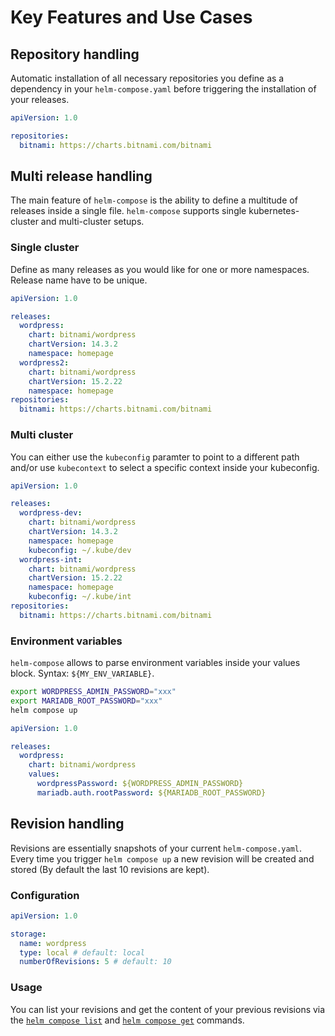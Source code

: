 # Key Features and Use Cases

## Repository handling

Automatic installation of all necessary repositories you define as a dependency in your `helm-compose.yaml` before triggering the installation of your releases.

```yaml
apiVersion: 1.0

repositories:
  bitnami: https://charts.bitnami.com/bitnami
```

## Multi release handling

The main feature of `helm-compose` is the ability to define a multitude of releases inside a single file. `helm-compose` supports single kubernetes-cluster and multi-cluster setups.

### Single cluster

Define as many releases as you would like for one or more namespaces. Release name have to be unique.

```yaml
apiVersion: 1.0

releases:
  wordpress:
    chart: bitnami/wordpress
    chartVersion: 14.3.2
    namespace: homepage
  wordpress2:
    chart: bitnami/wordpress
    chartVersion: 15.2.22
    namespace: homepage
repositories:
  bitnami: https://charts.bitnami.com/bitnami
```

### Multi cluster

You can either use the `kubeconfig` paramter to point to a different path and/or use `kubecontext` to select a specific context inside your kubeconfig.

```yaml
apiVersion: 1.0

releases:
  wordpress-dev:
    chart: bitnami/wordpress
    chartVersion: 14.3.2
    namespace: homepage
    kubeconfig: ~/.kube/dev
  wordpress-int:
    chart: bitnami/wordpress
    chartVersion: 15.2.22
    namespace: homepage
    kubeconfig: ~/.kube/int
repositories:
  bitnami: https://charts.bitnami.com/bitnami
```

### Environment variables

`helm-compose` allows to parse environment variables inside your values block. Syntax: `${MY_ENV_VARIABLE}`.

```bash
export WORDPRESS_ADMIN_PASSWORD="xxx"
export MARIADB_ROOT_PASSWORD="xxx"
helm compose up
```

```yaml
apiVersion: 1.0

releases:
  wordpress:
    chart: bitnami/wordpress
    values:
      wordpressPassword: ${WORDPRESS_ADMIN_PASSWORD}
      mariadb.auth.rootPassword: ${MARIADB_ROOT_PASSWORD}
```

## Revision handling

Revisions are essentially snapshots of your current `helm-compose.yaml`. Every time you trigger `helm compose up` a new revision will be created and stored (By default the last 10 revisions are kept).

### Configuration

```yaml
apiVersion: 1.0

storage:
  name: wordpress
  type: local # default: local
  numberOfRevisions: 5 # default: 10
```

### Usage

You can list your revisions and get the content of your previous revisions via the [`helm compose list`](commands/list.md) and [`helm compose get`](commands/get.md) commands.
